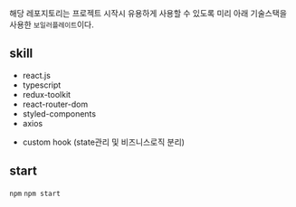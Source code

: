 해당 레포지토리는 프로젝트 시작시 유용하게 사용할 수 있도록 미리
아래 기술스택을 사용한 `보일러플레이트`이다.

## skill

- react.js
- typescript
- redux-toolkit
- react-router-dom
- styled-components
- axios

* custom hook (state관리 및 비즈니스로직 분리)

## start

`npm`
`npm start`

## 